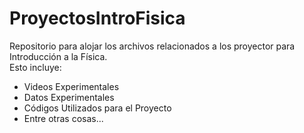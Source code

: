 # ProyectosIntroFisica
Repositorio para alojar los archivos relacionados a los proyector para Introducción a la Física.  
Esto incluye:
- Videos Experimentales
- Datos Experimentales
- Códigos Utilizados para el Proyecto
- Entre otras cosas...
